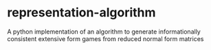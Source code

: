 # representation-algorithm
A python implementation of an algorithm to generate informationally consistent extensive form games from reduced normal form matrices
